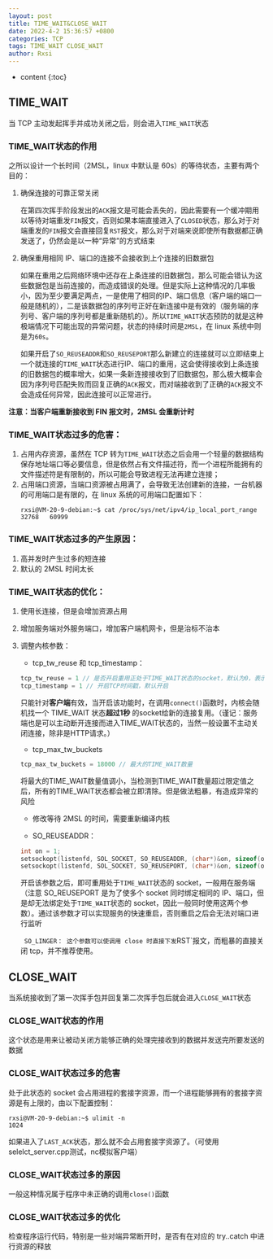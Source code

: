 ```yaml
---
layout: post
title: TIME_WAIT&CLOSE_WAIT
date: 2022-4-2 15:36:57 +0800
categories: TCP
tags: TIME_WAIT CLOSE_WAIT
author: Rxsi
---
```


* content
{:toc}

## TIME_WAIT
当 TCP 主动发起挥手并成功关闭之后，则会进入`TIME_WAIT`状态
### TIME_WAIT状态的作用
之所以设计一个长时间（2MSL，linux 中默认是 60s）的等待状态，主要有两个目的：
1. 确保连接的可靠正常关闭

    在第四次挥手阶段发出的`ACK`报文是可能会丢失的，因此需要有一个缓冲期用以等待对端重发`FIN`报文，否则如果本端直接进入了`CLOSED`状态，那么对于对端重发的`FIN`报文会直接回复`RST`报文，那么对于对端来说即使所有数据都正确发送了，仍然会是以一种“异常”的方式结束
    
2. 确保重用相同 IP、端口的连接不会接收到上个连接的旧数据包

    如果在重用之后网络环境中还存在上条连接的旧数据包，那么可能会错认为这些数据包是当前连接的，而造成错误的处理。但是实际上这种情况的几率极小，因为至少要满足两点，一是使用了相同的IP、端口信息（客户端的端口一般是随机的），二是该数据包的序列号正好在新连接中是有效的（服务端的序列号、客户端的序列号都是重新随机的）。所以`TIME_WAIT`状态预防的就是这种极端情况下可能出现的异常问题，状态的持续时间是`2MSL`，在 linux 系统中则是为`60s`。
    
    如果开启了`SO_REUSEADDR`和`SO_REUSEPORT`那么新建立的连接就可以立即结束上一个就连接的`TIME_WAIT`状态进行IP、端口的重用，这会使得接收到上条连接的旧数据包的概率增大，如果一条新连接接收到了旧数据包，那么极大概率会因为序列号匹配失败而回复正确的`ACK`报文，而对端接收到了正确的`ACK`报文不会造成任何异常，因此连接可以正常进行。

**注意：当客户端重新接收到 FIN 报文时，2MSL 会重新计时**

<!--more-->
### TIME_WAIT状态过多的危害：
1. 占用内存资源，虽然在 TCP 转为`TIME_WAIT`状态之后会用一个轻量的数据结构保存地址端口等必要信息，但是依然占有文件描述符，而一个进程所能拥有的文件描述符是有限制的，所以可能会导致进程无法再建立连接；
2. 占用端口资源，当端口资源被占用满了，会导致无法创建新的连接，一台机器的可用端口是有限的，在 linux 系统的可用端口配置如下：
    ```shell
    rxsi@VM-20-9-debian:~$ cat /proc/sys/net/ipv4/ip_local_port_range 
    32768   60999
    ```

### TIME_WAIT状态过多的产生原因：
1. 高并发时产生过多的短连接
2. 默认的 2MSL 时间太长

### TIME_WAIT状态的优化：
1. 使用长连接，但是会增加资源占用
2. 增加服务端对外服务端口，增加客户端机网卡，但是治标不治本
3. 调整内核参数：
    - tcp_tw_reuse 和 tcp_timestamp： 
    ```c
    tcp_tw_reuse = 1 // 是否开启重用正处于TIME_WAIT状态的socket，默认为0，表示否
    tcp_timestamp = 1 // 开启TCP时间戳，默认开启
    ```
    只能针对**客户端**有效，当开启该功能时，在调用`connect()`函数时，内核会随机找一个 TIME_WAIT 状态**超过1秒** 的socket给新的连接复用。（谨记：服务端也是可以主动断开连接而进入TIME_WAIT状态的，当然一般设置不主动关闭连接，除非是HTTP请求。）

	- tcp_max_tw_buckets 
    ```c
    tcp_max_tw_buckets = 18000 // 最大的TIME_WAIT数量
    ```
    将最大的TIME_WAIT数量值调小，当检测到TIME_WAIT数量超过限定值之后，所有的TIME_WAIT状态都会被立即清除。但是做法粗暴，有造成异常的风险

    - 修改等待 2MSL 的时间，需要重新编译内核

    - SO_REUSEADDR：
    ```c
    int on = 1;
    setsockopt(listenfd, SOL_SOCKET, SO_REUSEADDR, (char*)&on, sizeof(on));
    setsockopt(listenfd, SOL_SOCKET, SO_REUSEPORT, (char*)&on, sizeof(on));
    ```
    开启该参数之后，即可重用处于`TIME_WAIT`状态的 socket，一般用在服务端（注意 SO_REUSEPORT 是为了使多个 socket 同时绑定相同的 IP、端口，但是却无法绑定处于`TIME_WAIT`状态的 socket，因此一般同时使用这两个参数）。通过该参数才可以实现服务的快速重启，否则重启之后会无法对端口进行监听

    ` SO_LINGER：
    这个参数可以使调用 close 时直接下发`RST`报文，而粗暴的直接关闭 tcp，并不推荐使用。

## CLOSE_WAIT
当系统接收到了第一次挥手包并回复第二次挥手包后就会进入`CLOSE_WAIT`状态
### CLOSE_WAIT状态的作用
这个状态是用来让被动关闭方能够正确的处理完接收到的数据并发送完所要发送的数据
### CLOSE_WAIT状态过多的危害
处于此状态的 socket 会占用进程的套接字资源，而一个进程能够拥有的套接字资源是有上限的，由以下配置控制：
```shell
rxsi@VM-20-9-debian:~$ ulimit -n
1024
```
如果进入了`LAST_ACK`状态，那么就不会占用套接字资源了。（可使用selelct_server.cpp测试，nc模拟客户端）

### CLOSE_WAIT状态过多的原因
一般这种情况属于程序中未正确的调用`close()`函数

### CLOSE_WAIT状态过多的优化
检查程序运行代码，特别是一些对端异常断开时，是否有在对应的 try..catch 中进行资源的释放